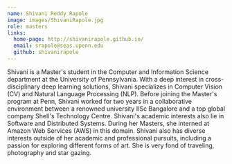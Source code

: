 ```yaml
---
name: Shivani Reddy Rapole
image: images/ShivaniRapole.jpg
role: masters
links:
  home-page: http://shivanirapole.github.io/
  email: srapole@seas.upenn.edu
  github: shivanirapole
---
```


Shivani is a Master's student in the Computer and Information Science department at the University of Pennsylvania. With a deep interest in cross-disciplinary deep learning solutions, Shivani specializes in Computer Vision (CV) and Natural Language Processing (NLP). Before joining the Master's program at Penn, Shivani worked for two years in a collaborative environment between a renowned university IISc Bangalore and a top global company Shell's Technology Centre. Shivani's academic interests also lie in Software and Distributed Systems. During her Masters, she interned at Amazon Web Services (AWS) in this domain. Shivani also has diverse interests outside of her academic and professional pursuits, including a passion for exploring different forms of art. She is very fond of traveling, photography and star gazing.